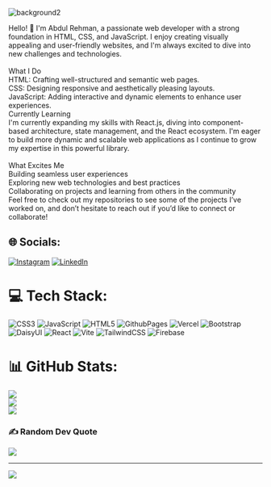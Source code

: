       
 
![background2](https://github.com/user-attachments/assets/d80b2277-4301-4c48-962d-ff9b301c8f38)

Hello! 👋 I'm Abdul Rehman, a passionate web developer with a strong foundation in HTML, CSS, and JavaScript. I enjoy creating visually appealing and user-friendly websites, and I'm always excited to dive into new challenges and technologies.<br><br>What 
I Do<br>HTML: Crafting well-structured and semantic web pages.<br>CSS: Designing responsive and aesthetically pleasing layouts.<br>JavaScript: Adding interactive and dynamic elements to enhance user experiences.<br>Currently Learning<br>I'm currently expanding my skills with React.js, diving into component-based architecture, state management, and the React ecosystem. I'm eager to build more dynamic and scalable web applications as I continue to grow my expertise in this powerful library.<br><br>What Excites Me<br>Building seamless user experiences<br>Exploring new web technologies and best practices<br>Collaborating on projects and learning from others in the community<br>Feel free to check out my repositories to see some of the projects I’ve worked on, and don’t hesitate to reach out if you’d like to connect or collaborate!


## 🌐 Socials:
[![Instagram](https://img.shields.io/badge/Instagram-%23E4405F.svg?logo=Instagram&logoColor=white)](https://instagram.com/abdul_rehman_1718) 
[![LinkedIn](https://img.shields.io/badge/LinkedIn-%230077B5.svg?logo=linkedin&logoColor=white)](https://www.linkedin.com/in/abdul-rehman-7aa108328/) 

# 💻 Tech Stack:
![CSS3](https://img.shields.io/badge/css3-%231572B6.svg?style=for-the-badge&logo=css3&logoColor=white) ![JavaScript](https://img.shields.io/badge/javascript-%23323330.svg?style=for-the-badge&logo=javascript&logoColor=%23F7DF1E) ![HTML5](https://img.shields.io/badge/html5-%23E34F26.svg?style=for-the-badge&logo=html5&logoColor=white) ![GithubPages](https://img.shields.io/badge/github%20pages-121013?style=for-the-badge&logo=github&logoColor=white) ![Vercel](https://img.shields.io/badge/vercel-%23000000.svg?style=for-the-badge&logo=vercel&logoColor=white) ![Bootstrap](https://img.shields.io/badge/bootstrap-%238511FA.svg?style=for-the-badge&logo=bootstrap&logoColor=white) ![DaisyUI](https://img.shields.io/badge/daisyui-5A0EF8?style=for-the-badge&logo=daisyui&logoColor=white) ![React](https://img.shields.io/badge/react-%2320232a.svg?style=for-the-badge&logo=react&logoColor=%2361DAFB) ![Vite](https://img.shields.io/badge/vite-%23646CFF.svg?style=for-the-badge&logo=vite&logoColor=white) ![TailwindCSS](https://img.shields.io/badge/tailwindcss-%2338B2AC.svg?style=for-the-badge&logo=tailwind-css&logoColor=white) ![Firebase](https://img.shields.io/badge/firebase-a08021?style=for-the-badge&logo=firebase&logoColor=ffcd34)
# 📊 GitHub Stats:
![](https://github-readme-stats.vercel.app/api?username=AbdulRehman817&theme=dark&hide_border=false&include_all_commits=false&count_private=false)<br/>
![](https://github-readme-streak-stats.herokuapp.com/?user=AbdulRehman817&theme=dark&hide_border=false)<br/>
![](https://github-readme-stats.vercel.app/api/top-langs/?username=AbdulRehman817&theme=dark&hide_border=false&include_all_commits=false&count_private=false&layout=compact)

### ✍️ Random Dev Quote
![](https://quotes-github-readme.vercel.app/api?type=horizontal&theme=radical)

---
[![](https://visitcount.itsvg.in/api?id=AbdulRehman817&icon=0&color=0)](https://visitcount.itsvg.in)

<!-- Proudly created with GPRM ( https://gprm.itsvg.in ) -->
